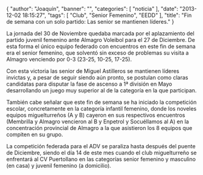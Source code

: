 {
  "author": "Joaquín", 
  "banner": "", 
  "categories": [
    "noticia"
  ], 
  "date": "2013-12-02 18:15:27", 
  "tags": [
    "Club", 
    "Senior Femenino", 
    "EEDD"
  ], 
  "title": "Fin de semana con un solo partido: Las senior se mantienen líderes."
}

La jornada del 30 de Noviembre quedaba marcada por el aplazamiento del partido juvenil femenino  ante Almagro Voleibol para el 27 de Diciembre. De esta forma el único equipo federado con encuentros en este fin de semana era el senior femenino, que solventó sin exceso de problemas su visita a Almagro venciendo por 0-3 (23-25, 10-25, 17-25).

Con esta victoria las senior de Miguel Astilleros se mantienen líderes invictas y, a pesar de seguir siendo aún pronto, se postulan como claras candidatas para disputar la fase de ascenso a 1ª división en Mayo desarrollando un juego muy superior al de la categoría en la que participan.

También cabe señalar que este fin de semana se ha iniciado la competición escolar, concretamente en la categoría infantil femenino, donde los noveles equipos miguelturreños (A y B) cayeron en sus respectivos encuentros (Membrilla y Almagro vencieron al B y Enpetrol y Socuéllamos al A) en la concentración provincial de Almagro a la que asistieron los 8 equipos que compiten en su grupo.

La competición federada para el ADV se paraliza hasta después del puente de Diciembre, siendo el día 14 de este mes cuando el club miguelturreño se enfrentará al CV Puertollano en las categorías senior femenino y masculino (en casa) y juvenil femenino (a domicilio).

